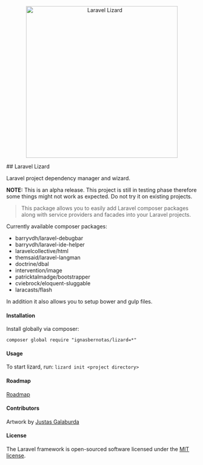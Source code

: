 <p align="center">
<img src="https://iber.lt/assets/images/projects/lizard.png" width="400" alt="Laravel Lizard" />
</p>
## Laravel Lizard

Laravel project dependency manager and wizard.

**NOTE:** This is an alpha release. This project is still in testing phase therefore some things might not work as expected. Do not try it on existing projects.

> This package allows you to easily add Laravel composer packages along with service providers and facades into your Laravel projects.

Currently available composer packages:

- barryvdh/laravel-debugbar
- barryvdh/laravel-ide-helper
- laravelcollective/html
- themsaid/laravel-langman
- doctrine/dbal
- intervention/image
- patricktalmadge/bootstrapper
- cviebrock/eloquent-sluggable
- laracasts/flash

In addition it also allows you to setup bower and gulp files.

#### Installation
Install globally via composer:

`composer global require "ignasbernotas/lizard=*"`

#### Usage

To start lizard, run:
`lizard init <project directory>`

#### Roadmap
[Roadmap](roadmap.md)

#### Contributors

Artwork by [Justas Galaburda](https://dribbble.com/jucha)

#### License

The Laravel framework is open-sourced software licensed under the [MIT license](https://opensource.org/licenses/MIT).

